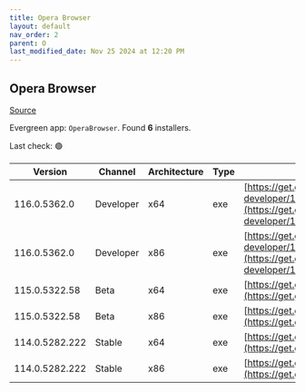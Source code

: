 ```yaml
---
title: Opera Browser
layout: default
nav_order: 2
parent: O
last_modified_date: Nov 25 2024 at 12:20 PM
---
```


## Opera Browser

[Source](https://www.opera.com/browsers/opera)

Evergreen app: `OperaBrowser`. Found **6** installers.

Last check: 🟢

| Version        | Channel   | Architecture | Type | URI                                                                                                                                                                                                                    |
| -------------- | --------- | ------------ | ---- | ---------------------------------------------------------------------------------------------------------------------------------------------------------------------------------------------------------------------- |
| 116.0.5362.0   | Developer | x64          | exe  | [https://get.geo.opera.com/pub/opera-developer/116.0.5362.0/win/Opera_Developer_116.0.5362.0_Setup_x64.exe](https://get.geo.opera.com/pub/opera-developer/116.0.5362.0/win/Opera_Developer_116.0.5362.0_Setup_x64.exe) |
| 116.0.5362.0   | Developer | x86          | exe  | [https://get.geo.opera.com/pub/opera-developer/116.0.5362.0/win/Opera_Developer_116.0.5362.0_Setup.exe](https://get.geo.opera.com/pub/opera-developer/116.0.5362.0/win/Opera_Developer_116.0.5362.0_Setup.exe)         |
| 115.0.5322.58  | Beta      | x64          | exe  | [https://get.geo.opera.com/pub/opera-beta/115.0.5322.58/win/Opera_beta_115.0.5322.58_Setup_x64.exe](https://get.geo.opera.com/pub/opera-beta/115.0.5322.58/win/Opera_beta_115.0.5322.58_Setup_x64.exe)                 |
| 115.0.5322.58  | Beta      | x86          | exe  | [https://get.geo.opera.com/pub/opera-beta/115.0.5322.58/win/Opera_beta_115.0.5322.58_Setup.exe](https://get.geo.opera.com/pub/opera-beta/115.0.5322.58/win/Opera_beta_115.0.5322.58_Setup.exe)                         |
| 114.0.5282.222 | Stable    | x64          | exe  | [https://get.geo.opera.com/pub/opera/desktop/114.0.5282.222/win/Opera_114.0.5282.222_Setup_x64.exe](https://get.geo.opera.com/pub/opera/desktop/114.0.5282.222/win/Opera_114.0.5282.222_Setup_x64.exe)                 |
| 114.0.5282.222 | Stable    | x86          | exe  | [https://get.geo.opera.com/pub/opera/desktop/114.0.5282.222/win/Opera_114.0.5282.222_Setup.exe](https://get.geo.opera.com/pub/opera/desktop/114.0.5282.222/win/Opera_114.0.5282.222_Setup.exe)                         |

